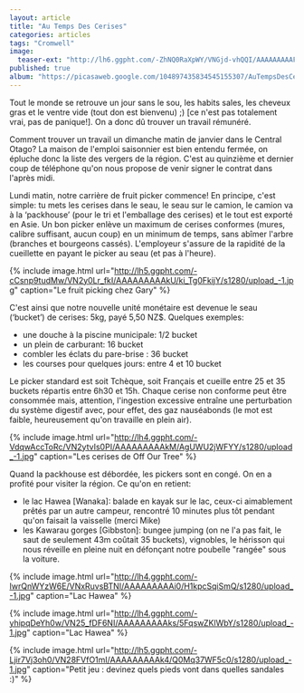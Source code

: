 ```yaml
---
layout: article
title: "Au Temps Des Cerises"
categories: articles
tags: "Cromwell"
image: 
  teaser-ext: "http://lh6.ggpht.com/-ZhNQ0RaXpWY/VNGjd-vhQQI/AAAAAAAAAFU/GY5SNdtVr0k/s1280/IMG_0637.JPG"
published: true
album: "https://picasaweb.google.com/104897435834545155307/AuTempsDesCerises?authkey=Gv1sRgCPfT8pn34ZGRfg"
---
```



Tout le monde se retrouve un jour sans le sou, les habits sales, les cheveux gras et le ventre vide (tout don est bienvenu) ;) [ce n'est pas totalement vrai, pas de panique!]. On a donc dû trouver un travail rémunéré. 

Comment trouver un travail un dimanche matin de janvier dans le Central Otago? La maison de l'emploi saisonnier est bien entendu fermée, on épluche donc la liste des vergers de la région. C'est au quinzième et dernier coup de téléphone qu'on nous propose de venir signer le contrat dans l'après midi. 

Lundi matin, notre carrière de fruit picker commence! En principe, c'est simple: tu mets les cerises dans le seau, le seau sur le camion, le camion va à la ‘packhouse’ (pour le tri et l'emballage des cerises) et le tout est exporté en Asie. Un bon picker enlève un maximum de cerises conformes (mures, calibre suffisant, aucun coup) en un minimum de temps, sans abîmer l'arbre (branches et bourgeons cassés). L'employeur s'assure de la rapidité de la cueillette en payant le picker au seau (et pas à l'heure). 

{% include image.html url="http://lh5.ggpht.com/-cCsnp9tudMw/VN2y0Lr_fkI/AAAAAAAAAkU/ki_Tg0FkijY/s1280/upload_-1.jpg" caption="Le fruit picking chez Gary" %}

C'est ainsi que notre nouvelle unité monétaire est devenue le seau (‘bucket’) de cerises: 5kg, payé 5,50 NZ$. Quelques exemples: 

* une douche à la piscine municipale: 1/2 bucket
* un plein de carburant: 16 bucket
* combler les éclats du pare-brise : 36 bucket
* les courses pour quelques jours: entre 4 et 10 bucket

Le picker standard est soit Tchèque, soit Français et cueille entre 25 et 35 buckets répartis entre 6h30 et 15h. Chaque cerise non conforme peut être consommée mais, attention, l'ingestion excessive entraîne une perturbation du système digestif avec, pour effet, des gaz nauséabonds (le mot est faible, heureusement qu'on travaille en plein air).

{% include image.html url="http://lh4.ggpht.com/-VdqwAccToRc/VN2ytvIs0PI/AAAAAAAAAkM/AgUWU2jWFYY/s1280/upload_-1.jpg" caption="Les cerises de Off Our Tree" %}

Quand la packhouse est débordée, les pickers sont en congé. On en a profité pour visiter la région. Ce qu'on en retient: 

* le lac Hawea [Wanaka]: balade en kayak sur le lac, ceux-ci aimablement prêtés par un autre campeur, rencontré 10 minutes plus tôt pendant qu'on faisait la vaisselle (merci Mike)
* les Kawarau gorges [Gibbston]: bungee jumping (on ne l'a pas fait, le saut de seulement 43m coûtait 35 buckets), vignobles, le hérisson qui nous réveille en pleine nuit en défonçant notre poubelle "rangée" sous la voiture.

{% include image.html url="http://lh4.ggpht.com/-IwrQnWYzW6E/VNxRuvsBTNI/AAAAAAAAAi0/H1kpcSqiSmQ/s1280/upload_-1.jpg" caption="Lac Hawea" %}

{% include image.html url="http://lh4.ggpht.com/-yhipqDeYh0w/VN25_fDF6NI/AAAAAAAAAks/5FqswZKlWbY/s1280/upload_-1.jpg" caption="Lac Hawea" %}

{% include image.html url="http://lh5.ggpht.com/-Ljir7Vj3oh0/VN28FVfO1mI/AAAAAAAAAk4/Q0Mq37WF5c0/s1280/upload_-1.jpg" caption="Petit jeu : devinez quels pieds vont dans quelles sandales :)" %}